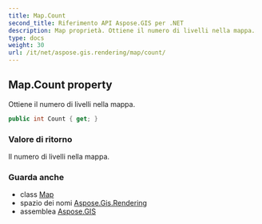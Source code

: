 ```yaml
---
title: Map.Count
second_title: Riferimento API Aspose.GIS per .NET
description: Map proprietà. Ottiene il numero di livelli nella mappa.
type: docs
weight: 30
url: /it/net/aspose.gis.rendering/map/count/
---
```

## Map.Count property

Ottiene il numero di livelli nella mappa.

```csharp
public int Count { get; }
```

### Valore di ritorno

Il numero di livelli nella mappa.

### Guarda anche

* class [Map](../)
* spazio dei nomi [Aspose.Gis.Rendering](../../map/)
* assemblea [Aspose.GIS](../../../)


